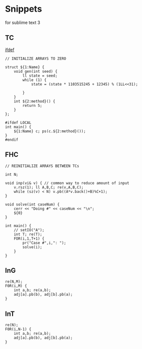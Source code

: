 # Snippets

for sublime text 3

## TC

[ifdef](https://codeforces.com/blog/entry/50312?#comment-342457)

```
// INITIALIZE ARRAYS TO ZERO

struct ${1:Name} {
	void gen(int seed) {
		ll state = seed;
		while (1) {
			state = (state * 1103515245 + 12345) % (1LL<<31);
			
		}
	}
	int ${2:method}() {
		return 5;
	}
};

#ifdef LOCAL
int main() {
	${1:Name} c; ps(c.${2:method}());
}
#endif
```

## FHC

```
// REINITIALIZE ARRAYS BETWEEN TCs

int N;

void inp(vi& v) { // common way to reduce amount of input
	v.rsz(1); ll A,B,C; re(v,A,B,C);
	while (sz(v) < N) v.pb((A*v.back()+B)%C+1);
}

void solve(int caseNum) {
	cerr << "Doing #" << caseNum << "\n";
	${0}
}

int main() {
	// setIO("A");
	int T; re(T);
	FOR(i,1,T+1) {
		pr("Case #",i,": ");
		solve(i);
	}
}
```

## InG

```
re(N,M);
F0R(i,M) {
	int a,b; re(a,b);
	adj[a].pb(b), adj[b].pb(a);
}
```

## InT

```
re(N);
F0R(i,N-1) {
	int a,b; re(a,b);
	adj[a].pb(b), adj[b].pb(a);
}
```